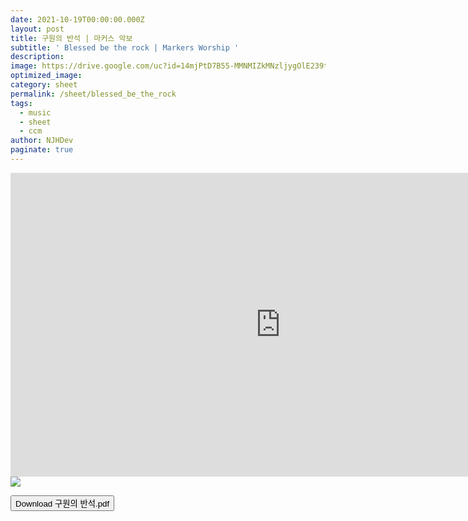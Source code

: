 ```yaml
---
date: 2021-10-19T00:00:00.000Z
layout: post
title: 구원의 반석 | 마커스 악보
subtitle: ' Blessed be the rock | Markers Worship '
description: 
image: https://drive.google.com/uc?id=14mjPtD7B55-MMNMIZkMNzljygOlE239t
optimized_image: 
category: sheet
permalink: /sheet/blessed_be_the_rock
tags:
  - music
  - sheet
  - ccm
author: NJHDev
paginate: true
---
```

<iframe width="864" height="486" src="https://www.youtube.com/embed/6GvmpTZmf7g?autoplay=0&rel=0&modestbranding=1" title="YouTube video player" frameborder="0" allow="accelerometer; autoplay; clipboard-write; encrypted-media; gyroscope; picture-in-picture" allowfullscreen></iframe>

<img src="https://drive.google.com/uc?id=14mjPtD7B55-MMNMIZkMNzljygOlE239t">

<button class="downloadbtn" type="button"
        onclick="window.open('https://drive.google.com/file/d/14p6VJKGJdLs-EXVMEh6GKm7v95gYtWxD/view?usp=sharing');">
        <i class="fa fa-cloud-download"></i>
        Download 구원의 반석.pdf
</button>
